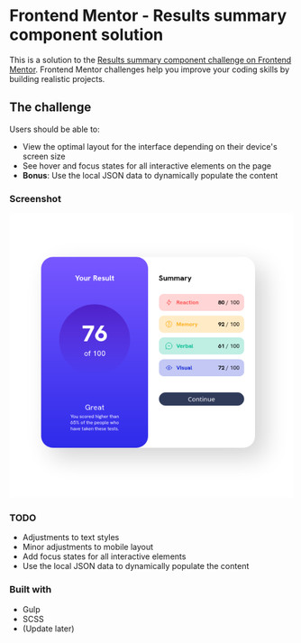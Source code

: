 # Frontend Mentor - Results summary component solution

This is a solution to the [Results summary component challenge on Frontend Mentor](https://www.frontendmentor.io/challenges/results-summary-component-CE_K6s0maV). Frontend Mentor challenges help you improve your coding skills by building realistic projects. 

## The challenge

Users should be able to:

- View the optimal layout for the interface depending on their device's screen size
- See hover and focus states for all interactive elements on the page
- **Bonus**: Use the local JSON data to dynamically populate the content

### Screenshot

![](./screenshot.png)


### TODO

* Adjustments to text styles
* Minor adjustments to mobile layout
* Add focus states for all interactive elements
* Use the local JSON data to dynamically populate the content

### Built with

- Gulp
- SCSS
- (Update later)

